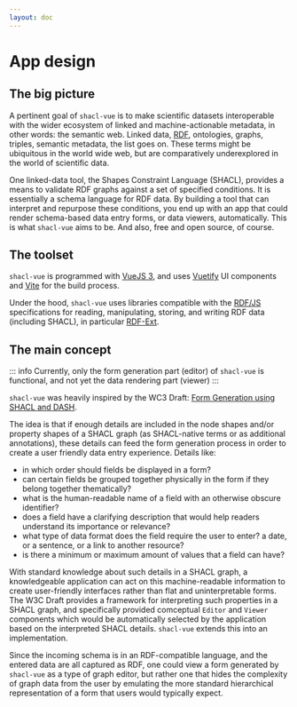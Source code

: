 ```yaml
---
layout: doc
---
```


# App design

## The big picture

A pertinent goal of `shacl-vue` is to make scientific datasets interoperable with the wider ecosystem of linked and machine-actionable metadata, in other words: the semantic web. Linked data, [RDF](https://en.wikipedia.org/wiki/Resource_Description_Framework), ontologies, graphs, triples, semantic metadata, the list goes on. These terms might be ubiquitous in the world wide web, but are comparatively underexplored in the world of scientific data.

One linked-data tool, the Shapes Constraint Language (SHACL), provides a means to validate RDF graphs against a set of specified conditions. It is essentially a schema language for RDF data. By building a tool that can interpret and repurpose these conditions, you end up with an app that could render schema-based data entry forms, or data viewers, automatically. This is what `shacl-vue` aims to be. And also, free and open source, of course.

## The toolset

`shacl-vue` is programmed with [VueJS 3](https://vuejs.org/), and uses [Vuetify](https://vuetifyjs.com) UI components and [Vite](https://vitejs.dev/) for the build process.

Under the hood, `shacl-vue` uses libraries compatible with the [RDF/JS](https://rdf.js.org/) specifications for reading, manipulating, storing, and writing RDF data (including SHACL), in particular [RDF-Ext](https://github.com/rdf-ext/rdf-ext).


## The main concept

::: info
Currently, only the form generation part (editor) of `shacl-vue` is functional, and not yet the data rendering part (viewer)
:::

`shacl-vue` was heavily inspired by the WC3 Draft: [Form Generation using SHACL and DASH](https://datashapes.org/forms.html).

The idea is that if enough details are included in the node shapes and/or property shapes of a SHACL graph (as SHACL-native terms or as additional annotations), these details can feed the form generation process in order to create a user friendly data entry experience. Details like:
- in which order should fields be displayed in a form?
- can certain fields be grouped together physically in the form if they belong together thematically?
- what is the human-readable name of a field with an otherwise obscure identifier?
- does a field have a clarifying description that would help readers understand its importance or relevance?
- what type of data format does the field require the user to enter? a date, or a sentence, or a link to another resource?
- is there a minimum or maximum amount of values that a field can have?

With standard knowledge about such details in a SHACL graph, a knowledgeable application can act on this machine-readable information to create user-friendly interfaces rather than flat and uninterpretable forms. The W3C Draft provides a framework for interpreting such properties in a SHACL graph, and specifically provided comceptual `Editor` and `Viewer` components which would be automatically selected by the application based on the interpreted SHACL details. `shacl-vue` extends this into an implementation.


Since the incoming schema is in an RDF-compatible language, and the entered data are all captured as RDF, one could view a form generated by `shacl-vue` as a type of graph editor, but rather one that hides the complexity of graph data from the user by emulating the more standard hierarchical representation of a form that users would typically expect.